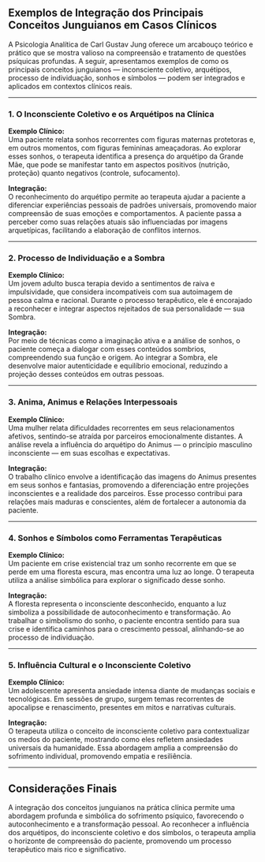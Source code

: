 
## Exemplos de Integração dos Principais Conceitos Junguianos em Casos Clínicos

A Psicologia Analítica de Carl Gustav Jung oferece um arcabouço teórico e prático que se mostra valioso na compreensão e tratamento de questões psíquicas profundas. A seguir, apresentamos exemplos de como os principais conceitos junguianos — inconsciente coletivo, arquétipos, processo de individuação, sonhos e símbolos — podem ser integrados e aplicados em contextos clínicos reais.

---

### 1. O Inconsciente Coletivo e os Arquétipos na Clínica

**Exemplo Clínico:**  
Uma paciente relata sonhos recorrentes com figuras maternas protetoras e, em outros momentos, com figuras femininas ameaçadoras. Ao explorar esses sonhos, o terapeuta identifica a presença do arquétipo da Grande Mãe, que pode se manifestar tanto em aspectos positivos (nutrição, proteção) quanto negativos (controle, sufocamento).

**Integração:**  
O reconhecimento do arquétipo permite ao terapeuta ajudar a paciente a diferenciar experiências pessoais de padrões universais, promovendo maior compreensão de suas emoções e comportamentos. A paciente passa a perceber como suas relações atuais são influenciadas por imagens arquetípicas, facilitando a elaboração de conflitos internos.

---

### 2. Processo de Individuação e a Sombra

**Exemplo Clínico:**  
Um jovem adulto busca terapia devido a sentimentos de raiva e impulsividade, que considera incompatíveis com sua autoimagem de pessoa calma e racional. Durante o processo terapêutico, ele é encorajado a reconhecer e integrar aspectos rejeitados de sua personalidade — sua Sombra.

**Integração:**  
Por meio de técnicas como a imaginação ativa e a análise de sonhos, o paciente começa a dialogar com esses conteúdos sombrios, compreendendo sua função e origem. Ao integrar a Sombra, ele desenvolve maior autenticidade e equilíbrio emocional, reduzindo a projeção desses conteúdos em outras pessoas.

---

### 3. Anima, Animus e Relações Interpessoais

**Exemplo Clínico:**  
Uma mulher relata dificuldades recorrentes em seus relacionamentos afetivos, sentindo-se atraída por parceiros emocionalmente distantes. A análise revela a influência do arquétipo do Animus — o princípio masculino inconsciente — em suas escolhas e expectativas.

**Integração:**  
O trabalho clínico envolve a identificação das imagens do Animus presentes em seus sonhos e fantasias, promovendo a diferenciação entre projeções inconscientes e a realidade dos parceiros. Esse processo contribui para relações mais maduras e conscientes, além de fortalecer a autonomia da paciente.

---

### 4. Sonhos e Símbolos como Ferramentas Terapêuticas

**Exemplo Clínico:**  
Um paciente em crise existencial traz um sonho recorrente em que se perde em uma floresta escura, mas encontra uma luz ao longe. O terapeuta utiliza a análise simbólica para explorar o significado desse sonho.

**Integração:**  
A floresta representa o inconsciente desconhecido, enquanto a luz simboliza a possibilidade de autoconhecimento e transformação. Ao trabalhar o simbolismo do sonho, o paciente encontra sentido para sua crise e identifica caminhos para o crescimento pessoal, alinhando-se ao processo de individuação.

---

### 5. Influência Cultural e o Inconsciente Coletivo

**Exemplo Clínico:**  
Um adolescente apresenta ansiedade intensa diante de mudanças sociais e tecnológicas. Em sessões de grupo, surgem temas recorrentes de apocalipse e renascimento, presentes em mitos e narrativas culturais.

**Integração:**  
O terapeuta utiliza o conceito de inconsciente coletivo para contextualizar os medos do paciente, mostrando como eles refletem ansiedades universais da humanidade. Essa abordagem amplia a compreensão do sofrimento individual, promovendo empatia e resiliência.

---

## Considerações Finais

A integração dos conceitos junguianos na prática clínica permite uma abordagem profunda e simbólica do sofrimento psíquico, favorecendo o autoconhecimento e a transformação pessoal. Ao reconhecer a influência dos arquétipos, do inconsciente coletivo e dos símbolos, o terapeuta amplia o horizonte de compreensão do paciente, promovendo um processo terapêutico mais rico e significativo.
```
